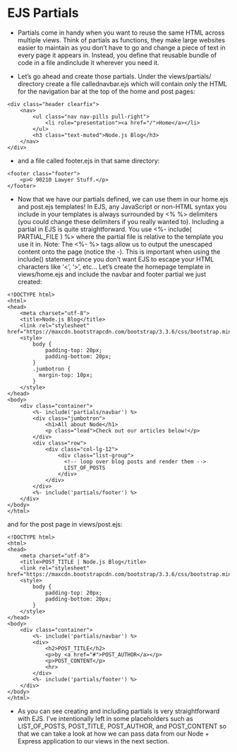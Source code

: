 # EJS Partials

- Partials come in handy when you want to reuse the same HTML across multiple views. Think of partials as functions, they make large websites easier to maintain as you don’t have to go and change a piece of text in every page it appears in. Instead, you define that reusable bundle of code in a file andinclude it wherever you need it.

- Let’s go ahead and create those partials. Under the views/partials/ directory create a file callednavbar.ejs which will contain only the HTML for the navigation bar at the top of the home and post pages:

<!-- views/partials/navbar.ejs -->
    <div class="header clearfix">
        <nav>
            <ul class="nav nav-pills pull-right">
                <li role="presentation"><a href="/">Home</a></li>
            </ul>
            <h3 class="text-muted">Node.js Blog</h3>
        </nav>
    </div>

- and a file called footer.ejs in that same directory:
<!-- views/partials/footer.ejs -->
    <footer class="footer">
        <p>© 90210 Lawyer Stuff.</p>
    </footer>

- Now that we have our partials defined, we can use them in our home.ejs and post.ejs templates! In EJS, any JavaScript or non-HTML syntax you include in your templates is always surrounded by <% %> delimiters (you could change these delimiters if you really wanted to).
Including a partial in EJS is quite straightforward. You use <%- include( PARTIAL_FILE ) %> where the partial file is relative to the template you use it in.
Note: The <%- %> tags allow us to output the unescaped content onto the page (notice the -). This is important when using the include() statement since you don’t want EJS to escape your HTML characters like ‘<’, ‘>’, etc…
Let’s create the homepage template in views/home.ejs and include the navbar and footer partial we just created:
<!-- views/home.ejs -->
    <!DOCTYPE html>
    <html>
    <head>
        <meta charset="utf-8">
        <title>Node.js Blog</title>
        <link rel="stylesheet" href="https://maxcdn.bootstrapcdn.com/bootstrap/3.3.6/css/bootstrap.min.css">
        <style>
            body {
                padding-top: 20px;
                padding-bottom: 20px;
            }
            .jumbotron {
              margin-top: 10px;
            }
        </style>
    </head>
    <body>
        <div class="container">
            <%- include('partials/navbar') %>
            <div class="jumbotron">
                <h1>All about Node</h1>
                <p class="lead">Check out our articles below!</p>
            </div>
            <div class="row">
                <div class="col-lg-12">
                    <div class="list-group">
                      <!-- loop over blog posts and render them -->
                      LIST_OF_POSTS
                    </div>
                </div>
            </div>
            <%- include('partials/footer') %>
        </div>
    </body>
    </html>
and for the post page in views/post.ejs:
<!-- views/post.ejs -->
    <!DOCTYPE html>
    <html>
    <head>
        <meta charset="utf-8">
        <title>POST_TITLE | Node.js Blog</title>
        <link rel="stylesheet" href="https://maxcdn.bootstrapcdn.com/bootstrap/3.3.6/css/bootstrap.min.css">
        <style>
            body {
                padding-top: 20px;
                padding-bottom: 20px;
            }
        </style>
    </head>
    <body>
        <div class="container">
            <%- include('partials/navbar') %>
            <div>
                <h2>POST_TITLE</h2>
                <p>by <a href="#">POST_AUTHOR</a></p>
                <p>POST_CONTENT</p>
                <hr>
            </div>
            <%- include('partials/footer') %>
        </div>
    </body>
    </html>

- As you can see creating and including partials is very straightforward with EJS. I’ve intentionally left in some placeholders such as LIST_OF_POSTS, POST_TITLE, POST_AUTHOR, and POST_CONTENT so that we can take a look at how we can pass data from our Node + Express application to our views in the next section.